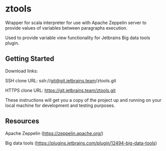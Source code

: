 # ztools

Wrapper for scala interpreter for use with Apache Zeppelin server to provide values of variables between paragraphs execution.

Used to provide variable view functionality for Jetbrains Big data tools plugin.  

## Getting Started

Download links:

SSH clone URL: ssh://git@git.jetbrains.team/ztools.git

HTTPS clone URL: https://git.jetbrains.team/ztools.git

These instructions will get you a copy of the project up and running on your local machine for development and testing purposes.

## Resources

Apache Zeppelin (https://zeppelin.apache.org/)

Big data tools (https://plugins.jetbrains.com/plugin/12494-big-data-tools)